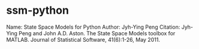 # ssm-python

Name: State Space Models for Python
Author: Jyh-Ying Peng
Citation: Jyh-Ying Peng and John A.D. Aston. The State Space Models toolbox for MATLAB. Journal of Statistical Software, 41(6):1-26, May 2011.
